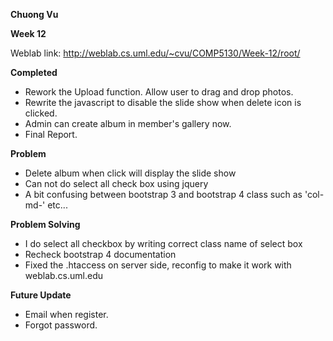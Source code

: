 **Chuong Vu**

**Week 12**


Weblab link: http://weblab.cs.uml.edu/~cvu/COMP5130/Week-12/root/


**Completed**

- Rework the Upload function. Allow user to drag and drop photos.
- Rewrite the javascript to disable the slide show when delete icon is clicked.
- Admin can create album in member's gallery now.
- Final Report.


**Problem**

- Delete album when click will display the slide show
- Can not do select all check box using jquery
- A bit confusing between bootstrap 3 and bootstrap 4 class such as 'col-md-' etc...


**Problem Solving**

- I do select all checkbox by writing correct class name of select box
- Recheck bootstrap 4 documentation
- Fixed the .htaccess on server side, reconfig to make it work with weblab.cs.uml.edu

**Future Update**

- Email when register.
- Forgot password.
